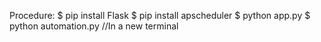 Procedure:
    $ pip install Flask
    $ pip install apscheduler
    $ python app.py
    $ python automation.py      //In a new terminal